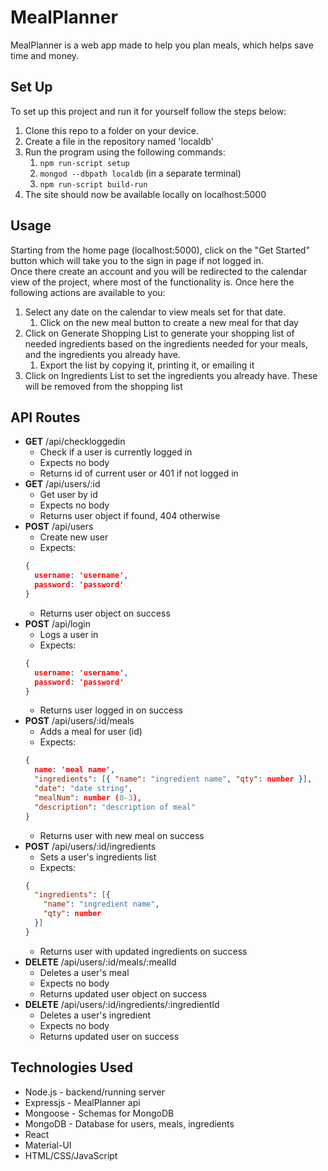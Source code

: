 # MealPlanner
MealPlanner is a web app made to help you plan meals, which helps save time and money.

## Set Up

To set up this project and run it for yourself follow the steps below:
1. Clone this repo to a folder on your device.
2. Create a file in the repository named 'localdb'
3. Run the program using the following commands:
   1. `npm run-script setup`
   2. `mongod --dbpath localdb` (in a separate terminal)
   3. `npm run-script build-run`
4. The site should now be available locally on localhost:5000

## Usage

Starting from the home page (localhost:5000), click on the "Get Started" button which will take you to the sign in page if not logged in.  
Once there create an account and you will be redirected to the calendar view of the project, where most of the functionality is. Once here the following actions are available to you:
1. Select any date on the calendar to view meals set for that date.
   1. Click on the new meal button to create a new meal for that day
2. Click on Generate Shopping List to generate your shopping list of needed ingredients based on the ingredients needed for your meals, and the ingredients you already have.
   1. Export the list by copying it, printing it, or emailing it
3. Click on Ingredients List to set the ingredients you already have. These will be removed from the shopping list

## API Routes

* **GET** /api/checkloggedin
   * Check if a user is currently logged in
   * Expects no body
   * Returns id of current user or 401 if not logged in
* **GET** /api/users/:id
   * Get user by id
   * Expects no body
   * Returns user object if found, 404 otherwise
* **POST** /api/users
   * Create new user
   * Expects:
   ```json
   {
     username: 'username',
     password: 'password'
   }
   ```
   * Returns user object on success
* **POST** /api/login
   * Logs a user in
   * Expects:
   ```json
   {
     username: 'username',
     password: 'password'
   }
   ```
   * Returns user logged in on success
* **POST** /api/users/:id/meals
   * Adds a meal for user (id)
   * Expects:
   ```json
   {
     name: 'meal name',
     "ingredients": [{ "name": "ingredient name", "qty": number }],
     "date": "date string",
     "mealNum": number (0-3),
     "description": "description of meal"
   }
   ```
   * Returns user with new meal on success
* **POST** /api/users/:id/ingredients
   * Sets a user's ingredients list
   * Expects:
   ```json
   {
     "ingredients": [{
       "name": "ingredient name",
       "qty": number
     }]
   }
   ```
   * Returns user with updated ingredients on success
* **DELETE** /api/users/:id/meals/:mealId
   * Deletes a user's meal
   * Expects no body
   * Returns updated user object on success
* **DELETE** /api/users/:id/ingredients/:ingredientId
   * Deletes a user's ingredient
   * Expects no body
   * Returns updated user on success

## Technologies Used

* Node.js - backend/running server
* Expressjs - MealPlanner api
* Mongoose - Schemas for MongoDB
* MongoDB - Database for users, meals, ingredients
* React
* Material-UI
* HTML/CSS/JavaScript